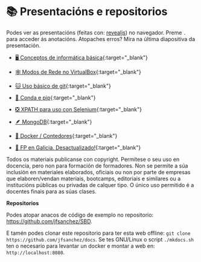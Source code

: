 # 📚 Presentacións e repositorios

Podes ver as presentacións (feitas con: [revealjs](https://revealjs.com/)) no navegador. Preme `.` para acceder ás anotacións. Atopaches erros? Mira na última diapositiva da presentación.

<div class="grid cards" markdown>

- [🖥️ Conceptos de informática básica](https://jfsanchez.es/docencia/informatica-basica/){:target="_blank"}

- [🕸️ Modos de Rede no VirtualBox](https://jfsanchez.es/docencia/virtualbox/){:target="_blank"}

- [🐱 Uso básico de git](https://jfsanchez.es/docencia/git/){:target="_blank"}

- [🐍 Conda e pip](https://jfsanchez.es/docencia/conda-pip-virtualenv/){:target="_blank"}

- [❎ XPATH para uso con Selenium](https://jfsanchez.es/docencia/xpath/){:target="_blank"}

- [🪶 MongoDB](https://jfsanchez.es/docencia/mongodb){:target="_blank"}

- [🐳 Docker / Contedores](https://jfsanchez.es/docencia/docker){:target="_blank"}

- [📕 FP en Galicia. Desactualizado!](https://jfsanchez.es/docencia/funcionamentofp/){:target="_blank"}

</div>

Todos os materiais publicanse con copyright. Permítese o seu uso en docencia, pero non para formación de formadores. Non se permite a súa inclusión en materiales elaborados, oficiais ou non por parte de empresas que elaboren/vendan materiais, bootcamps, editoriais e similares ou a institucións públicas ou privadas de calquer tipo. O único uso permitido é a docentes finais para as súas clases.

**Repositorios**

Podes atopar anacos de código de exemplo no repositorio: <https://github.com/jfsanchez/SBD>.

E tamén podes clonar este repositorio para ter esta web offline: `git clone https://github.com/jfsanchez/docs`. Se tes GNU/Linux o script `./mkdocs.sh` ten o necesario para levantar un docker e montar a web en: `http://localhost:8080`.